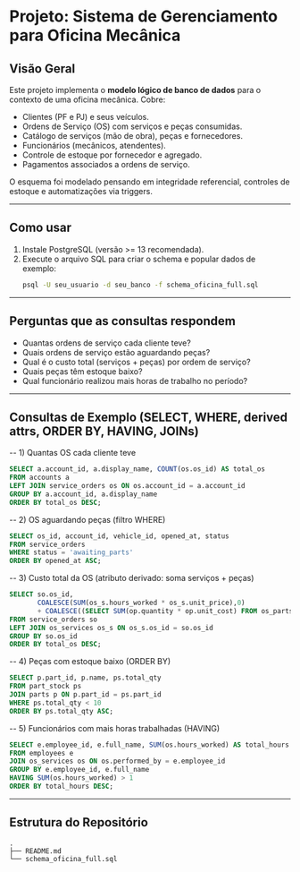 # Projeto: Sistema de Gerenciamento para Oficina Mecânica

## Visão Geral
Este projeto implementa o **modelo lógico de banco de dados** para o contexto de uma oficina mecânica. Cobre:
- Clientes (PF e PJ) e seus veículos.
- Ordens de Serviço (OS) com serviços e peças consumidas.
- Catálogo de serviços (mão de obra), peças e fornecedores.
- Funcionários (mecânicos, atendentes).
- Controle de estoque por fornecedor e agregado.
- Pagamentos associados a ordens de serviço.

O esquema foi modelado pensando em integridade referencial, controles de estoque e automatizações via triggers.

---

## Como usar
1. Instale PostgreSQL (versão >= 13 recomendada).
2. Execute o arquivo SQL para criar o schema e popular dados de exemplo:
   ```bash
   psql -U seu_usuario -d seu_banco -f schema_oficina_full.sql
   ```

---

## Perguntas que as consultas respondem
- Quantas ordens de serviço cada cliente teve?
- Quais ordens de serviço estão aguardando peças?
- Qual é o custo total (serviços + peças) por ordem de serviço?
- Quais peças têm estoque baixo?
- Qual funcionário realizou mais horas de trabalho no período?

---

## Consultas de Exemplo (SELECT, WHERE, derived attrs, ORDER BY, HAVING, JOINs)

-- 1) Quantas OS cada cliente teve
```sql
SELECT a.account_id, a.display_name, COUNT(os.os_id) AS total_os
FROM accounts a
LEFT JOIN service_orders os ON os.account_id = a.account_id
GROUP BY a.account_id, a.display_name
ORDER BY total_os DESC;
```

-- 2) OS aguardando peças (filtro WHERE)
```sql
SELECT os_id, account_id, vehicle_id, opened_at, status
FROM service_orders
WHERE status = 'awaiting_parts'
ORDER BY opened_at ASC;
```

-- 3) Custo total da OS (atributo derivado: soma serviços + peças)
```sql
SELECT so.os_id,
       COALESCE(SUM(os_s.hours_worked * os_s.unit_price),0)
       + COALESCE((SELECT SUM(op.quantity * op.unit_cost) FROM os_parts op WHERE op.os_id = so.os_id),0) AS total_os
FROM service_orders so
LEFT JOIN os_services os_s ON os_s.os_id = so.os_id
GROUP BY so.os_id
ORDER BY total_os DESC;
```

-- 4) Peças com estoque baixo (ORDER BY)
```sql
SELECT p.part_id, p.name, ps.total_qty
FROM part_stock ps
JOIN parts p ON p.part_id = ps.part_id
WHERE ps.total_qty < 10
ORDER BY ps.total_qty ASC;
```

-- 5) Funcionários com mais horas trabalhadas (HAVING)
```sql
SELECT e.employee_id, e.full_name, SUM(os.hours_worked) AS total_hours
FROM employees e
JOIN os_services os ON os.performed_by = e.employee_id
GROUP BY e.employee_id, e.full_name
HAVING SUM(os.hours_worked) > 1
ORDER BY total_hours DESC;
```

---

## Estrutura do Repositório
```
.
├── README.md
└── schema_oficina_full.sql
```

